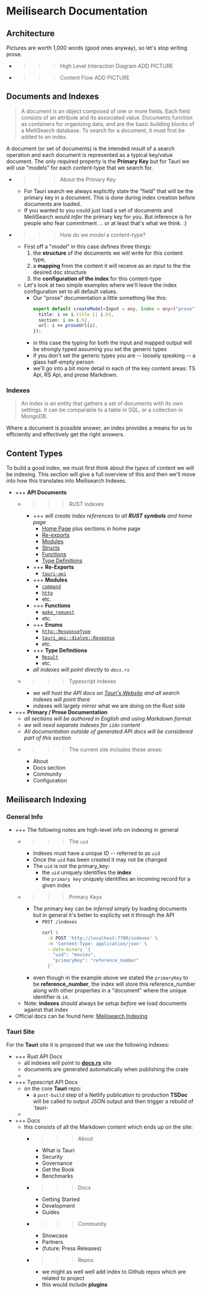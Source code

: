 # Meilisearch Documentation

## Architecture

Pictures are worth 1,000 words (good ones anyway), so let's stop writing prose.

- >>>High Level Interaction Diagram
  ADD PICTURE
- >>>Content Flow
  ADD PICTURE

## Documents and Indexes
> A document is an object composed of one or more fields. Each field consists of an attribute and its associated value. Documents function as containers for organizing data, and are the basic building blocks of a MeiliSearch database. To search for a document, it must first be added to an index.

A document (or set of documents) is the intended _result_ of a search operation and each document is represented as a typical key/value document. The only required property is the **Primary Key** but for Tauri we will use "models" for each content-type that we search for.

- >>> About the Primary Key
  - For Tauri search we always explicitly state the "field" that will be the primary key in a document. This is done during index creation before documents are loaded.
  - If you wanted to you could just load a set of documents and MeiliSearch would _infer_ the primary key for you. But inference is for people who fear commitment ... or at least that's what we think. :)
- >>> How do we _model_ a content-type?
  - First off a "model" in this case defines three things:
    1. the **structure** of the documents we will write for this content type, 
    2. a **mapping** from the content it will receive as an _input_ to the the desired doc structure
    3. the **configuration of the index** for this content-type
  - Let's look at two simple examples where we'll leave the index configuration set to all default values.
    - Our "prose" documentation a little something like this:
      ```ts
      export default createModel<Input = any, Index = any>("prose", i => {
        title: i => i.title || i.h1,
        section: i => i.h2,
        url: i => proseUrl(i),
      });
      ```
    - in this case the typing for both the input and mapped output will be strongly typed assuming you set the generic types
    - if you don't set the generic types you are -- loosely speaking -- a glass half-empty person
    - we'll go into a bit more detail in each of the key content areas: TS Api, RS Api, and prose Markdown.

### Indexes
> An index is an entity that gathers a set of documents with its own settings. It can be comparable to a table in SQL, or a collection in MongoDB.

Where a document is possible answer, an index provides a means for us to efficiently and effectively get the right answers.

## Content Types

To build a good index, we must first think about the _types_ of content we will be indexing. This section will give a full overview of this and then we'll move into how this translates into Meilisearch Indexes.

- +++ **API Documents**
  - >>> RUST indexes
      - +++ _will create index references to all **RUST symbols** and home page_
        - [Home Page](https://docs.rs/tauri/latest/tauri/) plus sections in home page
        - [Re-exports](https://docs.rs/tauri/latest/tauri/#reexports)
        - [Modules](https://docs.rs/tauri/latest/tauri/#modules)
        - [Structs](https://docs.rs/tauri/latest/tauri/#structs)
        - [Functions](https://docs.rs/tauri/latest/tauri/#functions)
        - [Type Definitions](https://docs.rs/tauri/latest/tauri/#types)
      - +++ **Re-Exports**
        - [`tauri-api`](https://docs.rs/tauri-api/latest/tauri_api/index.html)
      - +++ **Modules**
        - [`command`](https://docs.rs/tauri-api/latest/tauri_api/command/index.html)
        - [`http`](https://docs.rs/tauri-api/latest/tauri_api/http/index.html)
        - etc.
      - +++ **Functions** 
        - [`make_request`](https://docs.rs/tauri-api/latest/tauri_api/http/fn.make_request.html)
        - etc.
      - +++ **Enums**
        - [`http::ResponseType`](https://docs.rs/tauri-api/latest/tauri_api/http/enum.ResponseType.html)
        - [`tauri_api::dialog::Response`](https://docs.rs/tauri-api/latest/tauri_api/dialog/enum.Response.html)
        - etc.
      - +++ **Type Definitions**
        - [`Result`](https://docs.rs/tauri/latest/tauri/type.Result.html)
        - etc.
    - _all indexes will point directly to `docs.rs`_
  - >>> Typescript indexes
      - _we will host the API docs on [Tauri's Website](https://tauri.studio) and all search indexes will point there_
      - indexes will largely mirror what we are doing on the Rust side
- +++ **Primary / Prose Documentation**
  - _all sections will be authored in English and using Markdown format_
  - _we will need separate indexes for `i18n` content_
  - _All documentation outside of generated API docs will be considered part of this section_
  - >>> The current site includes these areas:
    - About
    - Docs section
    - Community
    - Configuration

## Meilisearch Indexing

### General Info

- +++ The following notes are high-level info on indexing in general
  - >>>The `uid`
    - Indexes must have a unique ID -- referred to as `uid`
    - Once the `uid` has been created it may not be changed
    - The `uid` is not the primary_key:
      - the `uid` uniquely identifies the **index**
      - the `primary key` uniquely identifies an incoming record for a given index
  - >>> Primary Keys
    - The primary key can be _inferred_ simply by loading documents but in general it's better to explicity set it through the API
      - `POST /indexes`
        ```sh
        curl \
          -X POST 'http://localhost:7700/indexes' \
          -H 'Content-Type: application/json' \
          --data-binary '{
            "uid": "movies",
            "primaryKey": "reference_number"
          }'
        ```
    - even though in the example above we stated the `primaryKey` to be **reference_number**, the index will store this reference_number along with other properties in a "document" where the unique identifier is `id`.
  - Note: **indexes** should always be setup _before_ we load documents against that index
- Official docs can be found here: [Meilisearch Indexing](https://docs.meilisearch.com/learn/core_concepts/indexes.html#index-creation)

### Tauri Site

For the **Tauri** site it is proposed that we use the following indexes:

- +++ Rust API Docs
  - all indexes will point to [**docs.rs**](https://docs.rs/tauri/latest/tauri/) site
  - documents are generated automatically when publishing the crate
  - 
- +++ Typescript API Docs
  - on the core **Tauri** repo:
    - a `post-build` step of a Netlify publication to production **TSDoc** will be called to output JSON output and then trigger a rebuild of `tauri-
  -  
- +++ Docs
  - this consists of all the Markdown content which ends up on the site:
    - >>> About
      - What is Tauri
      - Security
      - Governance
      - Get the Book
      - Benchmarks
    - >>> Docs
      - Getting Started
      - Development
      - Guides
    - >>> Community
      - Showcase
      - Partners
      - (future: Press Releases)
    - >>> Repos
      - we might as well well add index to Github repos which are related to project
      - this would include **plugins**
